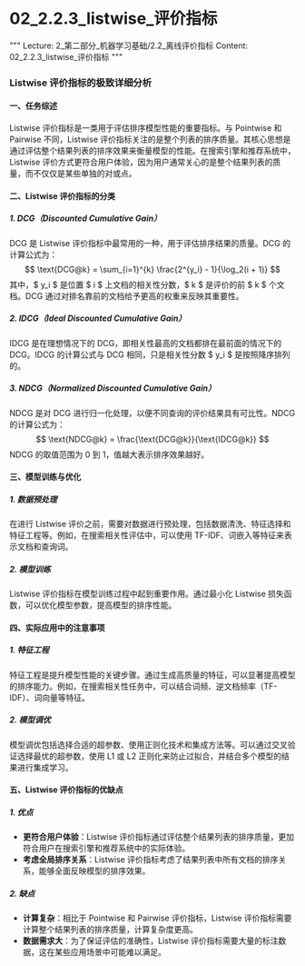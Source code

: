 # 02_2.2.3_listwise_评价指标

"""
Lecture: 2_第二部分_机器学习基础/2.2_离线评价指标
Content: 02_2.2.3_listwise_评价指标
"""

### Listwise 评价指标的极致详细分析

#### 一、任务综述
Listwise 评价指标是一类用于评估排序模型性能的重要指标。与 Pointwise 和 Pairwise 不同，Listwise 评价指标关注的是整个列表的排序质量。其核心思想是通过评估整个结果列表的排序效果来衡量模型的性能。在搜索引擎和推荐系统中，Listwise 评价方式更符合用户体验，因为用户通常关心的是整个结果列表的质量，而不仅仅是某些单独的对或点。

#### 二、Listwise 评价指标的分类

##### 1. DCG（Discounted Cumulative Gain）
DCG 是 Listwise 评价指标中最常用的一种，用于评估排序结果的质量。DCG 的计算公式为：
$$ \text{DCG@k} = \sum_{i=1}^{k} \frac{2^{y_i} - 1}{\log_2(i + 1)} $$
其中，$ y_i $ 是位置 $ i $ 上文档的相关性分数，$ k $ 是评价的前 $ k $ 个文档。DCG 通过对排名靠前的文档给予更高的权重来反映其重要性。

##### 2. IDCG（Ideal Discounted Cumulative Gain）
IDCG 是在理想情况下的 DCG，即相关性最高的文档都排在最前面的情况下的 DCG。IDCG 的计算公式与 DCG 相同，只是相关性分数 $ y_i $ 是按照降序排列的。

##### 3. NDCG（Normalized Discounted Cumulative Gain）
NDCG 是对 DCG 进行归一化处理，以便不同查询的评价结果具有可比性。NDCG 的计算公式为：
$$ \text{NDCG@k} = \frac{\text{DCG@k}}{\text{IDCG@k}} $$
NDCG 的取值范围为 0 到 1，值越大表示排序效果越好。

#### 三、模型训练与优化

##### 1. 数据预处理
在进行 Listwise 评价之前，需要对数据进行预处理，包括数据清洗、特征选择和特征工程等。例如，在搜索相关性评估中，可以使用 TF-IDF、词嵌入等特征来表示文档和查询词。

##### 2. 模型训练
Listwise 评价指标在模型训练过程中起到重要作用。通过最小化 Listwise 损失函数，可以优化模型参数，提高模型的排序性能。

#### 四、实际应用中的注意事项

##### 1. 特征工程
特征工程是提升模型性能的关键步骤。通过生成高质量的特征，可以显著提高模型的排序能力。例如，在搜索相关性任务中，可以结合词频、逆文档频率（TF-IDF）、词向量等特征。

##### 2. 模型调优
模型调优包括选择合适的超参数、使用正则化技术和集成方法等。可以通过交叉验证选择最优的超参数，使用 L1 或 L2 正则化来防止过拟合，并结合多个模型的结果进行集成学习。

#### 五、Listwise 评价指标的优缺点

##### 1. 优点
- **更符合用户体验**：Listwise 评价指标通过评估整个结果列表的排序质量，更加符合用户在搜索引擎和推荐系统中的实际体验。
- **考虑全局排序关系**：Listwise 评价指标考虑了结果列表中所有文档的排序关系，能够全面反映模型的排序效果。

##### 2. 缺点
- **计算复杂**：相比于 Pointwise 和 Pairwise 评价指标，Listwise 评价指标需要计算整个结果列表的排序质量，计算复杂度更高。
- **数据需求大**：为了保证评估的准确性，Listwise 评价指标需要大量的标注数据，这在某些应用场景中可能难以满足。
